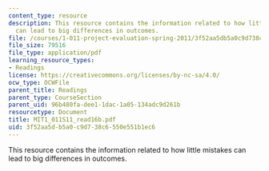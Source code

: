 ```yaml
---
content_type: resource
description: This resource contains the information related to how little mistakes
  can lead to big differences in outcomes.
file: /courses/1-011-project-evaluation-spring-2011/3f52aa5db5a0c9d738c6550e551b1ec6_MIT1_011S11_read16b.pdf
file_size: 79516
file_type: application/pdf
learning_resource_types:
- Readings
license: https://creativecommons.org/licenses/by-nc-sa/4.0/
ocw_type: OCWFile
parent_title: Readings
parent_type: CourseSection
parent_uid: 96b480fa-dee1-1dac-1a05-134adc9d261b
resourcetype: Document
title: MIT1_011S11_read16b.pdf
uid: 3f52aa5d-b5a0-c9d7-38c6-550e551b1ec6
---
```

This resource contains the information related to how little mistakes can lead to big differences in outcomes.